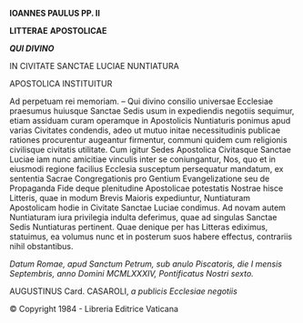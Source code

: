 **IOANNES PAULUS PP. II**

**LITTERAE** **APOSTOLICAE**

***QUI DIVINO***

IN CIVITATE SANCTAE LUCIAE NUNTIATURA

APOSTOLICA INSTITUITUR

Ad perpetuam rei memoriam. – Qui divino consilio universae Ecclesiae praesumus huiusque Sanctae Sedis usum in expediendis negotiis sequimur, etiam assiduam curam operamque in Apostolicis Nuntiaturis ponimus apud varias Civitates condendis, adeo ut mutuo initae necessitudinis publicae rationes procurentur augeantur firmentur, communi quidem cum religionis civilisque civitatis utilitate. Cum igitur Sedes Apostolica Civitasque Sanctae Luciae iam nunc amicitiae vinculis inter se coniungantur, Nos, quo et in eiusmodi regione facilius Ecclesia susceptum persequatur mandatum, ex sententia Sacrae Congregationis pro Gentium Evangelizatione seu de Propaganda Fide deque plenitudine Apostolicae potestatis Nostrae hisce Litteris, quae in modum Brevis Maioris expediuntur, Nuntiaturam Apostolicam hodie in Civitate Sanctae Luciae condimus. Ad novam autem Nuntiaturam iura privilegia indulta deferimus, quae ad singulas Sanctae Sedis Nuntiaturas pertinent. Quae denique per has Litteras ediximus, statuimus, ea volumus nunc et in posterum suos habere effectus, contrariis nihil obstantibus.

*Datum Romae, apud Sanctum Petrum, sub anulo Piscatoris, die I mensis Septembris, anno Domini MCMLXXXIV, Pontificatus Nostri sexto.*

AUGUSTINUS Card. CASAROLI, *a publicis Ecclesiae negotiis*

© Copyright 1984 - Libreria Editrice Vaticana